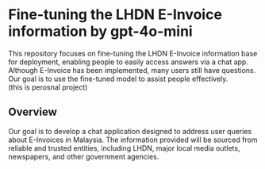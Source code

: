 # Fine-tuning the LHDN E-Invoice information by gpt-4o-mini

This repository focuses on fine-tuning the LHDN E-Invoice information base for deployment, enabling people to easily access answers via a chat app. Although E-Invoice has been implemented, many users still have questions. Our goal is to use the fine-tuned model to assist people effectively.  
(this is perosnal project)

## Overview

Our goal is to develop a chat application designed to address user queries about E-Invoices in Malaysia. The information provided will be sourced from reliable and trusted entities, including LHDN, major local media outlets, newspapers, and other government agencies.
